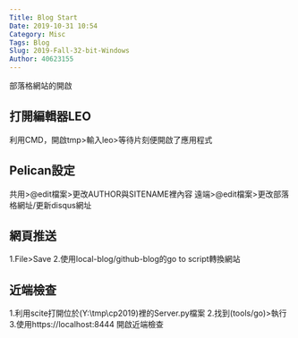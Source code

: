 ```yaml
---
Title: Blog Start
Date: 2019-10-31 10:54
Category: Misc
Tags: Blog 
Slug: 2019-Fall-32-bit-Windows
Author: 40623155
---
```


部落格網站的開啟

<!-- PELICAN_END_SUMMARY -->

打開編輯器LEO
----

利用CMD，開啟tmp>輸入leo>等待片刻便開啟了應用程式

Pelican設定
----

共用>@edit檔案>更改AUTHOR與SITENAME裡內容
遠端>@edit檔案>更改部落格網址/更新disqus網址

網頁推送
----
1.File>Save
2.使用local-blog/github-blog的go to script轉換網站

近端檢查
----

1.利用scite打開位於(Y:\tmp\cp2019)裡的Server.py檔案
2.找到(tools/go)>執行
3.使用https://localhost:8444 開啟近端檢查
